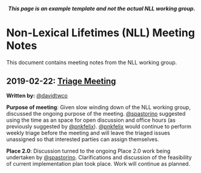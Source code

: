 #### *<p align="center">This page is an example template and not the actual NLL working group.</p>*

# Non-Lexical Lifetimes (NLL) Meeting Notes
This document contains meeting notes from the NLL working group.

## 2019-02-22: [Triage Meeting][triage20190222]
**Written by:** [@davidtwco][davidtwco]

**Purpose of meeting**: Given slow winding down of the NLL working group, discussed the ongoing
purpose of the meeting. [@spastorino](spastorino) suggested using the time as an space for open
discussion and office hours (as previously suggested by [@pnkfelix][pnkfelix]).
[@pnkfelix](pnkfelix) would continue to perform weekly triage before the meeting and will leave the
triaged issues unassigned so that interested parties can assign themselves.

**Place 2.0**: Discussion turned to the ongoing Place 2.0 work being undertaken by
[@spastorino][spastorino]. Clarifications and discussion of the feasibility of current
implementation plan took place. Work will continue as planned.

[triage20190222]: https://rust-lang.zulipchat.com/#narrow/stream/122657-t-compiler.2Fwg-nll/topic/weekly.20meeting.202019.2E02.2E20/near/158880485

[davidtwco]: https://github.com/davidtwco
[spastorino]: https://github.com/spastorino
[pnkfelix]: https://github.com/pnkfelix

